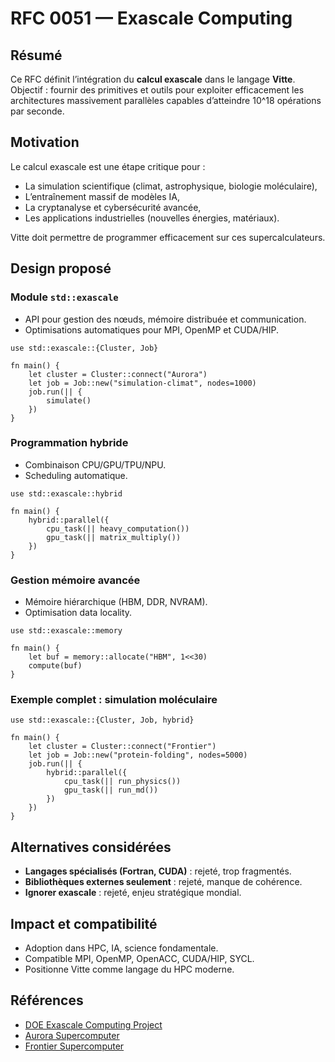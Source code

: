 # RFC 0051 — Exascale Computing

## Résumé
Ce RFC définit l’intégration du **calcul exascale** dans le langage **Vitte**.  
Objectif : fournir des primitives et outils pour exploiter efficacement les architectures massivement parallèles capables d’atteindre 10^18 opérations par seconde.

## Motivation
Le calcul exascale est une étape critique pour :  
- La simulation scientifique (climat, astrophysique, biologie moléculaire),  
- L’entraînement massif de modèles IA,  
- La cryptanalyse et cybersécurité avancée,  
- Les applications industrielles (nouvelles énergies, matériaux).  

Vitte doit permettre de programmer efficacement sur ces supercalculateurs.

## Design proposé

### Module `std::exascale`
- API pour gestion des nœuds, mémoire distribuée et communication.  
- Optimisations automatiques pour MPI, OpenMP et CUDA/HIP.  

```vitte
use std::exascale::{Cluster, Job}

fn main() {
    let cluster = Cluster::connect("Aurora")
    let job = Job::new("simulation-climat", nodes=1000)
    job.run(|| {
        simulate()
    })
}
```

### Programmation hybride
- Combinaison CPU/GPU/TPU/NPU.  
- Scheduling automatique.  

```vitte
use std::exascale::hybrid

fn main() {
    hybrid::parallel({
        cpu_task(|| heavy_computation())
        gpu_task(|| matrix_multiply())
    })
}
```

### Gestion mémoire avancée
- Mémoire hiérarchique (HBM, DDR, NVRAM).  
- Optimisation data locality.  

```vitte
use std::exascale::memory

fn main() {
    let buf = memory::allocate("HBM", 1<<30)
    compute(buf)
}
```

### Exemple complet : simulation moléculaire
```vitte
use std::exascale::{Cluster, Job, hybrid}

fn main() {
    let cluster = Cluster::connect("Frontier")
    let job = Job::new("protein-folding", nodes=5000)
    job.run(|| {
        hybrid::parallel({
            cpu_task(|| run_physics())
            gpu_task(|| run_md())
        })
    })
}
```

## Alternatives considérées
- **Langages spécialisés (Fortran, CUDA)** : rejeté, trop fragmentés.  
- **Bibliothèques externes seulement** : rejeté, manque de cohérence.  
- **Ignorer exascale** : rejeté, enjeu stratégique mondial.  

## Impact et compatibilité
- Adoption dans HPC, IA, science fondamentale.  
- Compatible MPI, OpenMP, OpenACC, CUDA/HIP, SYCL.  
- Positionne Vitte comme langage du HPC moderne.  

## Références
- [DOE Exascale Computing Project](https://www.exascaleproject.org/)  
- [Aurora Supercomputer](https://www.alcf.anl.gov/aurora)  
- [Frontier Supercomputer](https://www.olcf.ornl.gov/frontier/)  
